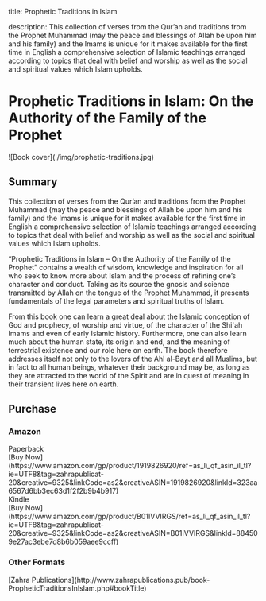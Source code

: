 title: Prophetic Traditions in Islam

description: This collection of verses from the Qur’an and traditions from the Prophet Muhammad (may the peace and blessings of Allah be upon him and his family) and the Imams is unique for it makes available for the first time in English a comprehensive selection of Islamic teachings arranged according to topics that deal with belief and worship as well as the social and spiritual values which Islam upholds.

# Prophetic Traditions in Islam: On the Authority of the Family of the Prophet

<div markdown="1" class="cover-image">
![Book cover](./img/prophetic-traditions.jpg)
</div>

## Summary

This collection of verses from the Qur’an and traditions from the Prophet Muhammad (may the peace and blessings of Allah be upon him and his family) and the Imams is unique for it makes available for the first time in English a comprehensive selection of Islamic teachings arranged according to topics that deal with belief and worship as well as the social and spiritual values which Islam upholds.

“Prophetic Traditions in Islam – On the Authority of the Family of the Prophet” contains a wealth of wisdom, knowledge and inspiration for all who seek to know more about Islam and the process of refining one’s character and conduct. Taking as its source the gnosis and science transmitted by Allah on the tongue of the Prophet Muhammad, it presents fundamentals of the legal parameters and spiritual truths of Islam.

From this book one can learn a great deal about the Islamic conception of God and prophecy, of worship and virtue, of the character of the Shi`ah Imams and even of early Islamic history. Furthermore, one can also learn much about the human state, its origin and end, and the meaning of terrestrial existence and our role here on earth. The book therefore addresses itself not only to the lovers of the Ahl al-Bayt and all Muslims, but in fact to all human beings, whatever their background may be, as long as they are attracted to the world of the Spirit and are in quest of meaning in their transient lives here on earth.

## Purchase

### Amazon

<div class="center-text">Paperback</div>

<div markdown="3" class="purchase-link">
[Buy Now](https://www.amazon.com/gp/product/1919826920/ref=as_li_qf_asin_il_tl?ie=UTF8&tag=zahrapublicat-20&creative=9325&linkCode=as2&creativeASIN=1919826920&linkId=323aa6567d6bb3ec63d1f2f2b9b4b917)
</div>

<div class="center-text">Kindle</div>

<div markdown="3" class="purchase-link">
[Buy Now](https://www.amazon.com/gp/product/B01IVVIRGS/ref=as_li_qf_asin_il_tl?ie=UTF8&tag=zahrapublicat-20&creative=9325&linkCode=as2&creativeASIN=B01IVVIRGS&linkId=884509e27ac3ebe7d8b6b059aee9ccff)
</div>

### Other Formats

<div markdown="3" class="purchase-link">
[Zahra Publications](http://www.zahrapublications.pub/book-PropheticTraditionsInIslam.php#bookTitle)
</div>